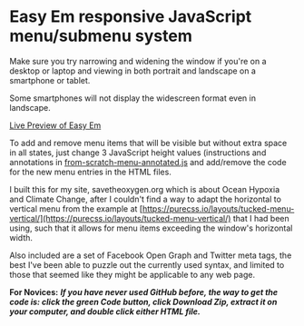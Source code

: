 # Easy Em responsive JavaScript menu/submenu system
Make sure you try narrowing and widening the window if you're on a desktop or laptop and viewing in both portrait and landscape on a smartphone or tablet.

Some smartphones will not display the widescreen format even in landscape.

[Live Preview of Easy Em](https://cooperdozier.github.io/easy-em/)

To add and remove menu items that will be visible but without extra space in all states, just change 3 JavaScript height values (instructions and annotations in [from-scratch-menu-annotated.js](main/js/from-scratch-menu-annotated.js) and add/remove the code for the new menu entries in the HTML files. 

I built this for my site, savetheoxygen.org which is about Ocean Hypoxia and Climate Change, after I couldn't find a way to adapt the horizontal to vertical menu from the example at [https://purecss.io/layouts/tucked-menu-vertical/](https://purecss.io/layouts/tucked-menu-vertical/) that I had been using, such that it allows for menu items exceeding the window's horizontal width.

Also included are a set of Facebook Open Graph and Twitter meta tags, the best I've been able to puzzle out the currently used syntax, and limited to those that seemed like they might be applicable to any web page.

**For Novices:**
***If you have never used GitHub before, the way to get the code is: click the green Code button, click Download Zip, extract it on your computer, and double click either HTML file.***
